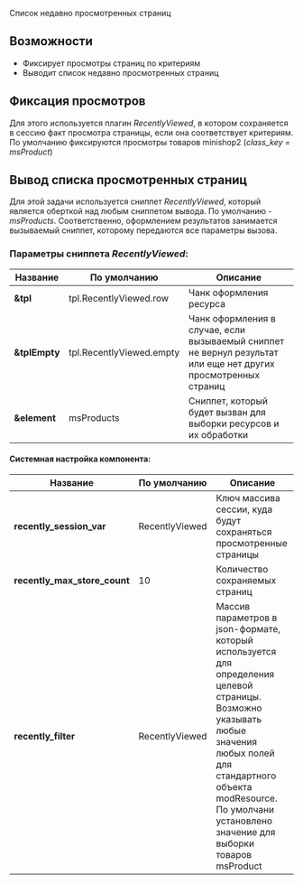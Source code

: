 Список недавно просмотренных страниц

## Возможности
* Фиксирует просмотры страниц по критериям
* Выводит список недавно просмотренных страниц


## Фиксация просмотров

Для этого используется плагин *RecentlyViewed*, в котором сохраняется в сессию факт просмотра страницы, если она соответствует критериям. 
По умолчанию фиксируются просмотры товаров minishop2 (*class_key = msProduct*)

## Вывод списка просмотренных страниц

Для этой задачи используется сниппет *RecentlyViewed*, который является оберткой над любым сниппетом вывода. По умолчанию - *msProducts*. Соответственно, оформлением результатов занимается вызываемый сниппет, которому передаются все параметры вызова.  

### Параметры сниппета *RecentlyViewed*: 

| Название              | По умолчанию                                      | Описание                                                                  |
| --------------------- | ------------------------------------------------- | ------------------------------------------------------------------------- |
| **&tpl**         | tpl.RecentlyViewed.row     | Чанк оформления ресурса       |
| **&tplEmpty**     | tpl.RecentlyViewed.empty  | Чанк оформления в случае, если вызываемый сниппет не вернул результат или еще нет других просмотренных страниц       |  
| **&element**     | msProducts  | Сниппет, который будет вызван для выборки ресурсов и их обработки       |  
  

#### Системная настройка компонента:

| Название                     | По умолчанию                        | Описание                                                                         |
| ---------------------------- | ----------------------------------- | -------------------------------------------------------------------------------- |
| **recently_session_var**    | RecentlyViewed                                 | Ключ массива сессии, куда будут сохраняться просмотренные страницы
| **recently_max_store_count**    | 10                                 | Количество сохраняемых страниц
| **recently_filter**    | RecentlyViewed                                 | Массив параметров в json-формате, который используется для определения целевой страницы. Возможно указывать любые значения любых полей для стандартного объекта modResource. По умолчани установлено значение для выборки товаров msProduct 

